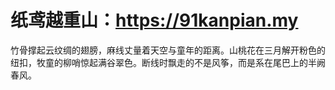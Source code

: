 # 纸鸢越重山：https://91kanpian.my
竹骨撑起云纹绸的翅膀，麻线丈量着天空与童年的距离。山桃花在三月解开粉色的纽扣，牧童的柳哨惊起满谷翠色。断线时飘走的不是风筝，而是系在尾巴上的半阙春风。
